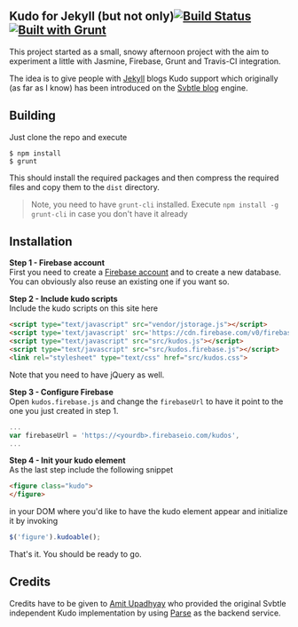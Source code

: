 Kudo for Jekyll (but not only)[![Build Status](https://travis-ci.org/juristr/kudos-jekyll.png?branch=master)](https://travis-ci.org/juristr/kudos-jekyll) [![Built with Grunt](https://cdn.gruntjs.com/builtwith.png)](http://gruntjs.com/)
---

This project started as a small, snowy afternoon project with the aim to experiment a little with Jasmine, Firebase, Grunt and Travis-CI integration.

The idea is to give people with [Jekyll](http://jekyllrb.com) blogs Kudo support which originally (as far as I know) has been introduced on the [Svbtle blog](https://svbtle.com/) engine.

## Building

Just clone the repo and execute

```
$ npm install
$ grunt
```

This should install the required packages and then compress the required files and copy them to the `dist` directory.

> Note, you need to have `grunt-cli` installed. Execute `npm install -g grunt-cli` in case you don't have it already

## Installation

**Step 1 - Firebase account**  
First you need to create a [Firebase account](https://www.firebase.com/) and to create a new database. You can obviously also reuse an existing one if you want so.

**Step 2 - Include kudo scripts**  
Include the kudo scripts on this site here

```html
<script type="text/javascript" src="vendor/jstorage.js"></script>
<script type='text/javascript' src='https://cdn.firebase.com/v0/firebase.js'></script>
<script type="text/javascript" src="src/kudos.js"></script>
<script type="text/javascript" src="src/kudos.firebase.js"></script>
<link rel="stylesheet" type="text/css" href="src/kudos.css">
```

Note that you need to have jQuery as well.

**Step 3 - Configure Firebase**  
Open `kudos.firebase.js` and change the `firebaseUrl` to have it point to the one you just created in step 1.

```javascript
...
var firebaseUrl = 'https://<yourdb>.firebaseio.com/kudos',
...
```

**Step 4 - Init your kudo element**  
As the last step include the following snippet

```html
<figure class="kudo">
</figure>
```

in your DOM where you'd like to have the kudo element appear and initialize it by invoking

```javascript
$('figure').kudoable();
```

That's it. You should be ready to go.

## Credits

Credits have to be given to [Amit Upadhyay](http://amitu.com/2013/04/kudos-using-parse-for-jekyll/) who provided the original Svbtle independent Kudo implementation by using [Parse](https://parse.com/) as the backend service.
